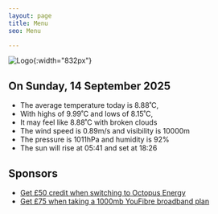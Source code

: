 ```yaml
---
layout: page
title: Menu
seo: Menu

---
```


![Logo](/images/logo.jpg){:width="832px"}

<!-- weather_marker starts -->
## On Sunday, 14 September 2025

- The average temperature today is 8.88˚C,
- With highs of 9.99˚C and lows of 8.15˚C,
- It may feel like 8.88˚C with broken clouds
- The wind speed is 0.89m/s and visibility is 10000m
- The pressure is 1011hPa and humidity is 92%
- The sun will rise at 05:41 and set at 18:26

<!-- weather_marker ends -->

## Sponsors

- [Get £50 credit when switching to Octopus Energy](https://bit.ly/3oD1nnS)
- [Get £75 when taking a 1000mb YouFibre broadband plan](https://aklam.io/91zWhU?)
